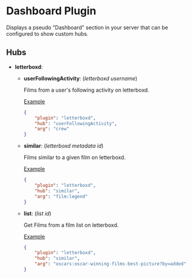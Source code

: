 # Dashboard Plugin

Displays a pseudo "Dashboard" section in your server that can be configured to show custom hubs.

## Hubs

- **letterboxd**:

	- **userFollowingActivity**: (*letterboxd username*)
		
		Films from a user's following activity on letterboxd.
		
		[Example](https://letterboxd.com/crew/activity/following/)
		```json
		{
			"plugin": "letterboxd",
			"hub": "userFollowingActivity",
			"arg": "crew"
		}
		```

	- **similar**: (*letterboxd metadata id*)

		Films similar to a given film on letterboxd.

		[Example](https://letterboxd.com/film/legend/similar/)
		```json
		{
			"plugin": "letterboxd",
			"hub": "similar",
			"arg": "film:legend"
		}
		```
	
	- **list**: (*list id*)

		Get Films from a film list on letterboxd.

		[Example](https://letterboxd.com/oscars/list/oscar-winning-films-best-picture/)
		```json
		{
			"plugin": "letterboxd",
			"hub": "similar",
			"arg": "oscars:oscar-winning-films-best-picture?by=added"
		}
		```
